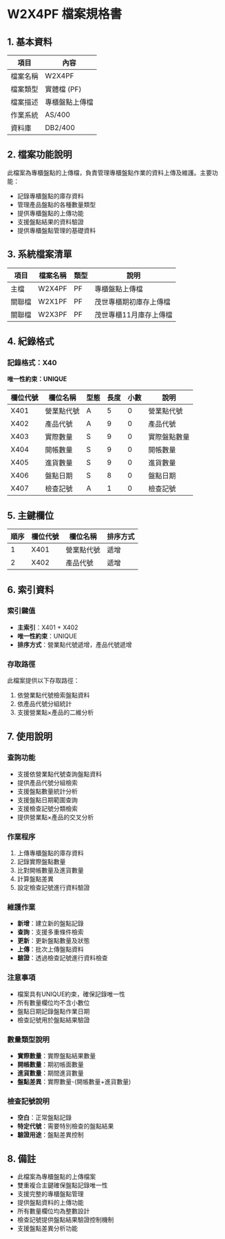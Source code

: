 # W2X4PF 檔案規格書

## 1. 基本資料

| 項目 | 內容 |
|------|------|
| 檔案名稱 | W2X4PF |
| 檔案類型 | 實體檔 (PF) |
| 檔案描述 | 專櫃盤點上傳檔 |
| 作業系統 | AS/400 |
| 資料庫 | DB2/400 |

## 2. 檔案功能說明

此檔案為專櫃盤點的上傳檔，負責管理專櫃盤點作業的資料上傳及維護。主要功能：
- 記錄專櫃盤點的庫存資料
- 管理產品盤點的各種數量類型
- 提供專櫃盤點的上傳功能
- 支援盤點結果的資料驗證
- 提供專櫃盤點管理的基礎資料

## 3. 系統檔案清單

| 項目 | 檔案名稱 | 類型 | 說明 |
|------|----------|------|------|
| 主檔 | W2X4PF | PF | 專櫃盤點上傳檔 |
| 關聯檔 | W2X1PF | PF | 茂世專櫃期初庫存上傳檔 |
| 關聯檔 | W2X3PF | PF | 茂世專櫃11月庫存上傳檔 |

## 4. 紀錄格式

### 記錄格式：X40
**唯一性約束：UNIQUE**

| 欄位代號 | 欄位名稱 | 型態 | 長度 | 小數 | 說明 |
|----------|----------|------|------|------|------|
| X401 | 營業點代號 | A | 5 | 0 | 營業點代號 |
| X402 | 產品代號 | A | 9 | 0 | 產品代號 |
| X403 | 實際數量 | S | 9 | 0 | 實際盤點數量 |
| X404 | 開帳數量 | S | 9 | 0 | 開帳數量 |
| X405 | 進貨數量 | S | 9 | 0 | 進貨數量 |
| X406 | 盤點日期 | S | 8 | 0 | 盤點日期 |
| X407 | 檢查記號 | A | 1 | 0 | 檢查記號 |

## 5. 主鍵欄位

| 順序 | 欄位代號 | 欄位名稱 | 排序方式 |
|------|----------|----------|----------|
| 1 | X401 | 營業點代號 | 遞增 |
| 2 | X402 | 產品代號 | 遞增 |

## 6. 索引資料

### 索引鍵值
- **主索引**：X401 + X402
- **唯一性約束**：UNIQUE
- **排序方式**：營業點代號遞增，產品代號遞增

### 存取路徑
此檔案提供以下存取路徑：
1. 依營業點代號檢索盤點資料
2. 依產品代號分組統計
3. 支援營業點×產品的二維分析

## 7. 使用說明

### 查詢功能
- 支援依營業點代號查詢盤點資料
- 提供產品代號分組檢索
- 支援盤點數量統計分析
- 支援盤點日期範圍查詢
- 支援檢查記號分類檢索
- 提供營業點×產品的交叉分析

### 作業程序
1. 上傳專櫃盤點的庫存資料
2. 記錄實際盤點數量
3. 比對開帳數量及進貨數量
4. 計算盤點差異
5. 設定檢查記號進行資料驗證

### 維護作業
- **新增**：建立新的盤點記錄
- **查詢**：支援多重條件檢索
- **更新**：更新盤點數量及狀態
- **上傳**：批次上傳盤點資料
- **驗證**：透過檢查記號進行資料檢查

### 注意事項
- 檔案具有UNIQUE約束，確保記錄唯一性
- 所有數量欄位均不含小數位
- 盤點日期記錄盤點作業日期
- 檢查記號用於盤點結果驗證

### 數量類型說明
- **實際數量**：實際盤點結果數量
- **開帳數量**：期初帳面數量
- **進貨數量**：期間進貨數量
- **盤點差異**：實際數量-(開帳數量+進貨數量)

### 檢查記號說明
- **空白**：正常盤點記錄
- **特定代號**：需要特別檢查的盤點結果
- **驗證用途**：盤點差異控制

## 8. 備註

- 此檔案為專櫃盤點的上傳檔案
- 雙重複合主鍵確保盤點記錄唯一性
- 支援完整的專櫃盤點管理
- 提供盤點資料的上傳功能
- 所有數量欄位均為整數設計
- 檢查記號提供盤點結果驗證控制機制
- 支援盤點差異分析功能 
